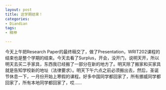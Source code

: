 ```yaml
---
layout: post
title: 这学期结束！
categories:
- Diandian
tags:
- 精神

---
```

<p>今天上午把Research Paper的最终稿交了，做了Presentation，WRIT202课程的结束也是整个学期的结束。今天去看了Surplus，开会，没开门，说明天开，所以明天去买二手家具，东西我已经搬了一部分在新的地方了。明天除了搬家和买家具就是告知学校新的地址（法律要求）。明天下午六点之前必须搬出去，然后，圣诞节休息一下，一月份开始上寒假的课程。好多中国同学都回家了，所有挪威同学都回家了，所有本地同学都回家了，哎……</p>
<p></p>